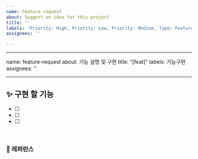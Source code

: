 ```yaml
---
name: Feature request
about: Suggest an idea for this project
title: ''
labels: 'Priority: High, Priority: Low, Priority: Medium, Type: Feature/Function'
assignees: ''

---
```


---
name: feature-request
about: 기능 설명 및 구현
title: "[feat]"
labels: 기능구현
assignees: ''

---

## ✨ 구현 할 기능
- [ ] 
- [ ] 
- [ ] 

<br>

### 📕 레퍼런스
